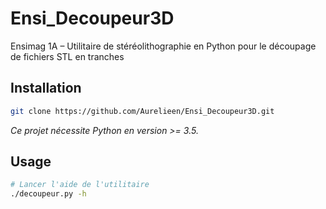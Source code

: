 # Ensi_Decoupeur3D
Ensimag 1A – Utilitaire de stéréolithographie en Python pour le découpage de fichiers STL en tranches

## Installation
```sh
git clone https://github.com/Aurelieen/Ensi_Decoupeur3D.git
```
*Ce projet nécessite Python en version >= 3.5.*

## Usage
```sh
# Lancer l'aide de l'utilitaire
./decoupeur.py -h
```
